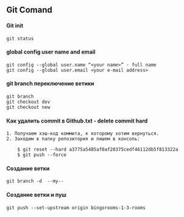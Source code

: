 
## Git Comand


#### Git init

```text
git status

```

#### global config user name and email

```text
git config --global user.name “<your name>” - full name 
git config --global user.email <your e-mail address>

```

#### git branch переключение ветики 

```text
git branch
git checkout dev
git checkout new

```

#### Как удалить commit в Github.txt  -  delete commit hard

```text
1. Получаем хэш-код коммита, к которому хотим вернуться.
2. Заходим в папку репозитория и пишем в консоль:

    $ git reset --hard a3775a5485af0af20375cedf46112db5f813322a 
    $ git push --force

```

####  Создание ветки 

```text
git branch -d  --my--

```

####  Создание ветки и пуш

```text
git push --set-upstream origin bingorooms-1-3-rooms

```
